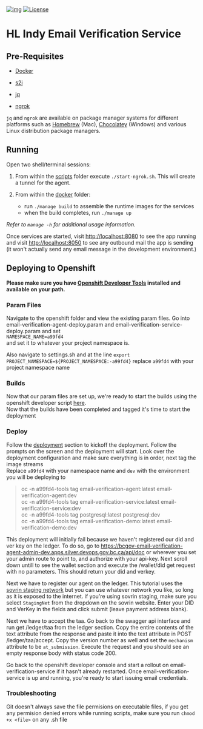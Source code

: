 [![img](https://img.shields.io/badge/Lifecycle-Dormant-ff7f2a)](https://github.com/bcgov/repomountie/blob/master/doc/lifecycle-badges.md)
[![License](https://img.shields.io/badge/License-Apache%202.0-blue.svg)](LICENSE)

# HL Indy Email Verification Service

## Pre-Requisites

- [Docker](https://www.docker.com/products/docker-desktop)

- [s2i](https://github.com/openshift/source-to-image/releases)

- [jq](https://stedolan.github.io/jq)

- [ngrok](https://ngrok.com)

`jq` and `ngrok` are available on package manager systems for different platforms such as [Homebrew](https://brew.sh/) (Mac), [Chocolatey](https://chocolatey.org/) (Windows) and various Linux distribution package managers.

## Running

Open two shell/terminal sessions:

1. From within the [scripts](./scripts) folder execute `./start-ngrok.sh`. This will create a tunnel for the agent.

2. From within the [docker](./docker) folder:
    - run `./manage build` to assemble the runtime images for the services
    - when the build completes, run `./manage up`

_Refer to `manage -h` for additional usage information._

Once services are started, visit [http://localhost:8080](http://localhost:8080) to see the app running and visit [http://localhost:8050](http://localhost:8050) to see any outbound mail the app is sending (it won't actually send any email message in the development environment.)

## Deploying to Openshift

**Please make sure you have [Openshift Developer Tools](https://github.com/BCDevOps/openshift-developer-tools/tree/master/bin) installed and available on your path.**

### Param Files

Navigate to the openshift folder and view the existing param files.  Go into email-verification-agent-deploy.param and email-verification-service-deploy.param and set  
`NAMESPACE_NAME=a99fd4`  
and set it to whatever your project namespace is.

Also navigate to settings.sh and at the line `export PROJECT_NAMESPACE=${PROJECT_NAMESPACE:-a99fd4}` replace `a99fd4` with your project namespace name

### Builds
Now that our param files are set up, we're ready to start the builds using the openshift developer script [here](https://github.com/BCDevOps/openshift-developer-tools/tree/master/bin#generate-the-build-and-images-in-the-tools-project-deploy-jenkins).     
Now that the builds have been completed and tagged it's time to start the deployment

### Deploy

Follow the [deployment](https://github.com/BCDevOps/openshift-developer-tools/tree/master/bin#generate-the-deployment-configurations-and-deploy-the-components) section to kickoff the deployment. Follow the prompts on the screen and the deployment will start. Look over the deployment configuration and make sure everything is in order, next tag the image streams  
Replace `a99fd4` with your namespace name and `dev` with the environment you will be deploying to

> oc -n a99fd4-tools tag email-verification-agent:latest email-verification-agent:dev  
oc -n a99fd4-tools tag email-verification-service:latest email-verification-service:dev  
oc -n a99fd4-tools tag postgresql:latest postgresql:dev  
oc -n a99fd4-tools tag email-verification-demo:latest email-verification-demo:dev  

This deployment will initially fail because we haven't registered our did and ver key on the ledger. To do so, go to https://bcgov-email-verification-agent-admin-dev.apps.silver.devops.gov.bc.ca/api/doc or wherever you set your admin route to point to, and authorize with your api-key. Next scroll down untill to see the wallet section and execute the /wallet/did get request with no parameters. This should return your did and verkey.  

Next we have to register our agent on the ledger. This tutorial uses the [sovrin staging network](https://selfserve.sovrin.org/) but you can use whatever network you like, so long as it is exposed to the internet. if you're using sovrin staging, make sure you select `StagingNet` from the dropdown on the sovrin website. Enter your DID and VerKey in the fields and click submit (leave payment address blank).  
  
Next we have to accept the taa. Go back to the swagger api interface and run get /ledger/taa from the ledger section. Copy the entire contents of the text attribute from the response and paste it into the text attribute in POST /ledger/taa/accept. Copy the version number as well and set the `mechanism` attribute to be `at_submission`. Execute the request and you should see an empty response body with status code 200.  

Go back to the openshift developer console and start a rollout on email-verification-service if it hasn't already restarted. Once email-verification-service is up and running, you're ready to start issuing email credentials.

### Troubleshooting
Git doesn't always save the file permisions on executable files, if you get any permision denied errors while running scripts, make sure you run `chmod +x <file>` on any .sh file
